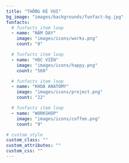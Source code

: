 ```yaml
---
title: "THỐNG KÊ VUI"
bg_image: "images/backgrounds/funfact-bg.jpg"
funfacts:
  # funfacts item loop
  - name: "NĂM DẠY"
    image: "images/icons/works.png"
    count: "8"

  # funfacts item loop
  - name: "HỌC VIÊN"
    image: "images/icons/happy.png"
    count: "560"

  # funfacts item loop
  - name: "KHOÁ ANATOMY"
    image: "images/icons/project.png"
    count: "22"

  # funfacts item loop
  - name: "WORKSHOP"
    image: "images/icons/coffee.png"
    count: "9"

# custom style
custom_class: ""
custom_attributes: ""
custom_css: ""
---
```


